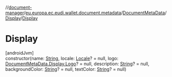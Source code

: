 //[document-manager](../../../../index.md)/[eu.europa.ec.eudi.wallet.document.metadata](../../index.md)/[DocumentMetaData](../index.md)/[Display](index.md)/[Display](-display.md)

# Display

[androidJvm]\
constructor(name: [String](https://kotlinlang.org/api/latest/jvm/stdlib/kotlin/-string/index.html),
locale: [Locale](https://developer.android.com/reference/kotlin/java/util/Locale.html)? = null,
logo: [DocumentMetaData.Display.Logo](-logo/index.md)? = null,
description: [String](https://kotlinlang.org/api/latest/jvm/stdlib/kotlin/-string/index.html)? =
null,
backgroundColor: [String](https://kotlinlang.org/api/latest/jvm/stdlib/kotlin/-string/index.html)? =
null, textColor: [String](https://kotlinlang.org/api/latest/jvm/stdlib/kotlin/-string/index.html)? =
null)
